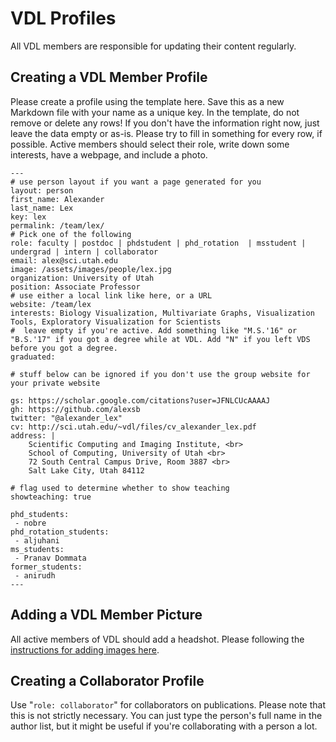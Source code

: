 # VDL Profiles

All VDL members are responsible for updating their content regularly.



## Creating a VDL Member Profile

Please create a profile using the template here. Save this as a new Markdown
file with your name as a unique key. In the template, do not remove or delete
any rows! If you don't have the information right now, just leave the data empty
or as-is. Please try to fill in something for every row, if possible. Active
members should select their role, write down some interests, have a webpage, and
include a photo.


```
---
# use person layout if you want a page generated for you
layout: person
first_name: Alexander
last_name: Lex
key: lex
permalink: /team/lex/
# Pick one of the following
role: faculty | postdoc | phdstudent | phd_rotation  | msstudent | undergrad | intern | collaborator
email: alex@sci.utah.edu
image: /assets/images/people/lex.jpg
organization: University of Utah
position: Associate Professor
# use either a local link like here, or a URL
website: /team/lex
interests: Biology Visualization, Multivariate Graphs, Visualization Tools, Exploratory Visualization for Scientists
#  leave empty if you're active. Add something like "M.S.'16" or "B.S.'17" if you got a degree while at VDL. Add "N" if you left VDS before you got a degree.
graduated: 

# stuff below can be ignored if you don't use the group website for your private website

gs: https://scholar.google.com/citations?user=JFNLCUcAAAAJ
gh: https://github.com/alexsb
twitter: "@alexander_lex"
cv: http://sci.utah.edu/~vdl/files/cv_alexander_lex.pdf
address: |
    Scientific Computing and Imaging Institute, <br>
    School of Computing, University of Utah <br>
    72 South Central Campus Drive, Room 3887 <br>
    Salt Lake City, Utah 84112

# flag used to determine whether to show teaching
showteaching: true

phd_students:
 - nobre
phd_rotation_students:
 - aljuhani
ms_students:
 - Pranav Dommata
former_students:
 - anirudh
---
```



## Adding a VDL Member Picture

All active members of VDL should add a headshot. Please following the
[instructions for adding images here](../assets/images/README.md).



## Creating a Collaborator Profile

Use "`role: collaborator`" for collaborators on publications. Please note that
this is not strictly necessary. You can just type the person's full name in the
author list, but it might be useful if you're collaborating with a person a lot.

